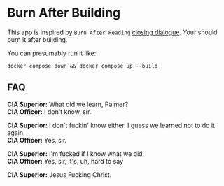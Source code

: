 # Burn After Building

This app is inspired by `Burn After Reading` [closing dialogue](https://www.youtube.com/watch?v=J6VjPM5CeWs). Your should burn it after building.

You can presumably run it like:

```
docker compose down && docker compose up --build
```

## FAQ

**CIA Superior:** What did we learn, Palmer?  
**CIA Officer:** I don't know, sir.

**CIA Superior:** I don't fuckin' know either. I guess we learned not to do it again.  
**CIA Officer:** Yes, sir.

**CIA Superior:** I'm fucked if I know what we did.  
**CIA Officer:** Yes, sir, it's, uh, hard to say

**CIA Superior:** Jesus Fucking Christ.